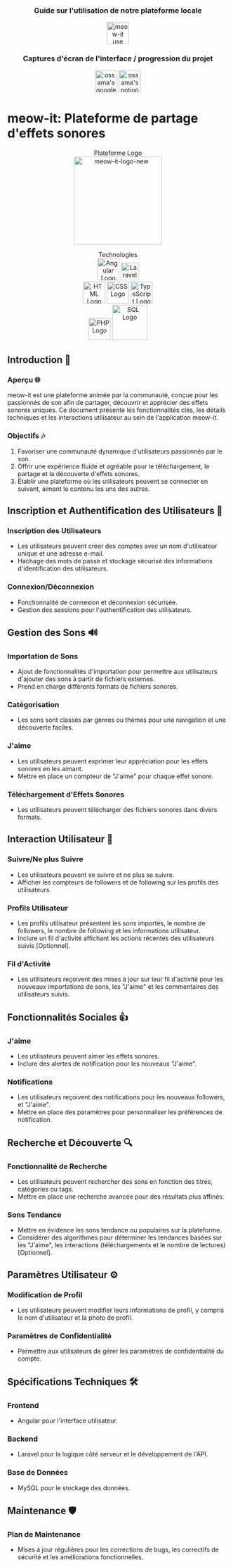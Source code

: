 <div align="center">

### Guide sur l'utilisation de notre plateforme locale
<a href="https://github.com/imossama/Plateforme-web-d-effets-sonores/blob/main/fullstack/README.md"> <img src="https://64.media.tumblr.com/15b7fc60bbe2fd927bc223ba628d57a5/tumblr_mrub1w37AL1swnmv6o1_400.pnj" alt="meow-it use" width="50" title="Voir le guide"></a>
  
### Captures d'écran de l'interface / progression du projet
<a href="https://drive.google.com/drive/folders/1Y3fxcTsiJ2nF_YQMAfViY1RmNV1n2Q-l?usp=drive_link"> <img src="https://www.gstatic.com/images/icons/material/product/2x/drive_48dp.png" alt="ossama's google drive" width="50" title="Voir les captures d'écran de l'interface"></a>
<a href="https://occipital-tornado-e71.notion.site/Avancement-du-projet-individuel-28cd8f345c874f118fd48eb2865e4847?pvs=4"> <img src="https://upload.wikimedia.org/wikipedia/commons/4/45/Notion_app_logo.png" alt="ossama's notion" title="Voir la progression du projet" width="50"></a>
<br>
</div>

# meow-it: Plateforme de partage d'effets sonores

<div align="center">
Plateforme Logo
<br>
<img src="https://i.ibb.co/Bc4gXkf/meow-it-logo-new.png" alt="meow-it-logo-new" width="200">

Technologies
<br> 
<img src="https://angular.io/assets/images/logos/angular/angular.png" alt="Angular Logo" width="50">
<img src="https://laravel.com/img/logomark.min.svg" alt="Laravel Logo" width="40"><br>
<img src="https://img.icons8.com/color/452/html-5.png" alt="HTML Logo" width="50">
<img src="https://img.icons8.com/color/452/css3.png" alt="CSS Logo" width="50">
<img src="https://img.icons8.com/color/452/typescript.png" alt="TypeScript Logo" width="50"><br>
<img src="https://www.php.net/images/logos/new-php-logo.png" alt="PHP Logo" width="50">
<img src="https://upload.wikimedia.org/wikipedia/commons/8/87/Sql_data_base_with_logo.png" alt="SQL Logo" width="80">
</div>

## Introduction 🌟

### Aperçu 🌐
meow-it est une plateforme animée par la communauté, conçue pour les passionnés de son afin de partager, découvrir et apprécier des effets sonores uniques. Ce document présente les fonctionnalités clés, les détails techniques et les interactions utilisateur au sein de l'application meow-it.

### Objectifs 🎶
1. Favoriser une communauté dynamique d'utilisateurs passionnés par le son.
2. Offrir une expérience fluide et agréable pour le téléchargement, le partage et la découverte d'effets sonores.
3. Établir une plateforme où les utilisateurs peuvent se connecter en suivant, aimant le contenu les uns des autres.

## Inscription et Authentification des Utilisateurs 📝

### Inscription des Utilisateurs
- Les utilisateurs peuvent créer des comptes avec un nom d'utilisateur unique et une adresse e-mail.
- Hachage des mots de passe et stockage sécurisé des informations d'identification des utilisateurs.

### Connexion/Déconnexion
- Fonctionnalité de connexion et déconnexion sécurisée.
- Gestion des sessions pour l'authentification des utilisateurs.

## Gestion des Sons 🔊

### Importation de Sons
- Ajout de fonctionnalités d'importation pour permettre aux utilisateurs d'ajouter des sons à partir de fichiers externes.
- Prend en charge différents formats de fichiers sonores.

### Catégorisation
- Les sons sont classés par genres ou thèmes pour une navigation et une découverte faciles.

### J'aime
- Les utilisateurs peuvent exprimer leur appréciation pour les effets sonores en les aimant.
- Mettre en place un compteur de "J'aime" pour chaque effet sonore.

### Téléchargement d'Effets Sonores
- Les utilisateurs peuvent télécharger des fichiers sonores dans divers formats.

## Interaction Utilisateur 👥

### Suivre/Ne plus Suivre
- Les utilisateurs peuvent se suivre et ne plus se suivre.
- Afficher les compteurs de followers et de following sur les profils des utilisateurs.

### Profils Utilisateur
- Les profils utilisateur présentent les sons importés, le nombre de followers, le nombre de following et les informations utilisateur.
- Inclure un fil d'activité affichant les actions récentes des utilisateurs suivis [Optionnel].

### Fil d'Activité
- Les utilisateurs reçoivent des mises à jour sur leur fil d'activité pour les nouveaux importations de sons, les "J'aime" et les commentaires des utilisateurs suivis.

## Fonctionnalités Sociales 👍

### J'aime
- Les utilisateurs peuvent aimer les effets sonores.
- Inclure des alertes de notification pour les nouveaux "J'aime".

### Notifications
- Les utilisateurs reçoivent des notifications pour les nouveaux followers, et "J'aime".
- Mettre en place des paramètres pour personnaliser les préférences de notification.

## Recherche et Découverte 🔍

### Fonctionnalité de Recherche
- Les utilisateurs peuvent rechercher des sons en fonction des titres, catégories ou tags.
- Mettre en place une recherche avancée pour des résultats plus affinés.

### Sons Tendance
- Mettre en évidence les sons tendance ou populaires sur la plateforme.
- Considérer des algorithmes pour déterminer les tendances basées sur les "J'aime", les interactions (téléchargements et le nombre de lectures) [Optionnel].

## Paramètres Utilisateur ⚙️

### Modification de Profil
- Les utilisateurs peuvent modifier leurs informations de profil, y compris le nom d'utilisateur et la photo de profil.

### Paramètres de Confidentialité
- Permettre aux utilisateurs de gérer les paramètres de confidentialité du compte.

## Spécifications Techniques 🛠️

### Frontend
- Angular pour l'interface utilisateur.

### Backend
- Laravel pour la logique côté serveur et le développement de l'API.

### Base de Données
- MySQL pour le stockage des données.

## Maintenance 🛡️

### Plan de Maintenance
- Mises à jour régulières pour les corrections de bugs, les correctifs de sécurité et les améliorations fonctionnelles.
